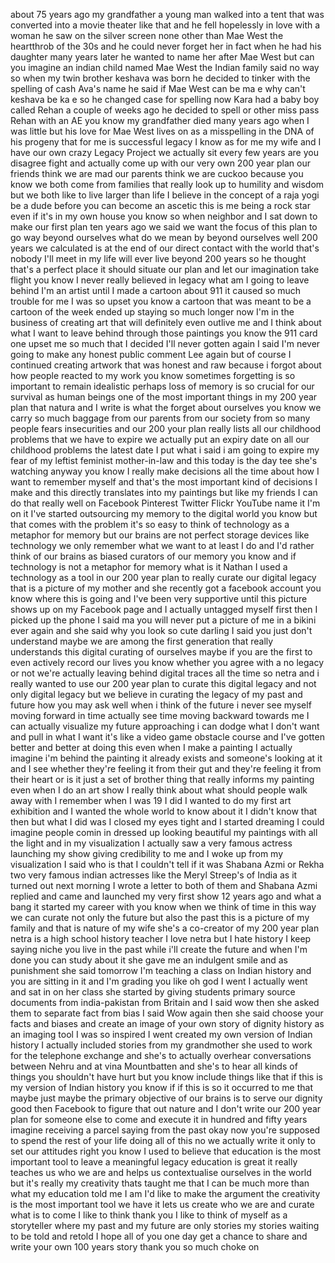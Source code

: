 
about 75 years ago my grandfather a
young man walked into a tent that was
converted into a movie theater like that
and he fell hopelessly in love with a
woman he saw on the silver screen none
other than Mae West the heartthrob of
the 30s and he could never forget her in
fact when he had his daughter many years
later he wanted to name her after Mae
West but can you imagine an indian child
named Mae West the Indian family said no
way so when my twin brother keshava was
born he decided to tinker with the
spelling of cash Ava&#39;s name he said if
Mae West can be ma e why can&#39;t keshava
be ka e so he changed case for spelling
now Kara had a baby boy called Rehan a
couple of weeks ago he decided to spell
or other miss pass Rehan with an AE you
know my grandfather died many years ago
when I was little but his love for Mae
West lives on as a misspelling in the
DNA of his progeny that for me is
successful legacy I know as for me my
wife and I have our own crazy Legacy
Project we actually sit every few years
are you disagree fight and actually come
up with our very own 200 year plan our
friends think we are mad our parents
think we are cuckoo because you know we
both come from families that really look
up to humility and wisdom but we both
like to live larger than life I believe
in the concept of a raja yogi be a dude
before you can become an ascetic this is
me being a rock star even if it&#39;s in my
own house you know so when neighbor and
I sat down to make our first plan ten
years ago we said we want the focus of
this plan to go way beyond ourselves
what do we mean by beyond ourselves well
200 years we calculated is at the end of
our direct contact with the world that&#39;s
nobody I&#39;ll meet in my life
will ever live beyond 200 years so he
thought that&#39;s a perfect place it should
situate our plan and let our imagination
take flight you know I never really
believed in legacy what am I going to
leave behind I&#39;m an artist until I made
a cartoon about 911 it caused so much
trouble for me I was so upset you know a
cartoon that was meant to be a cartoon
of the week ended up staying so much
longer now I&#39;m in the business of
creating art that will definitely even
outlive me and I think about what I want
to leave behind through those paintings
you know the 911 card one upset me so
much that I decided I&#39;ll never gotten
again I said I&#39;m never going to make any
honest public comment Lee again but of
course I continued creating artwork that
was honest and raw because i forgot
about how people reacted to my work you
know sometimes forgetting is so
important to remain idealistic perhaps
loss of memory is so crucial for our
survival as human beings one of the most
important things in my 200 year plan
that natura and I write is what the
forget about ourselves you know we carry
so much baggage from our parents from
our society from so many people fears
insecurities and our 200 your plan
really lists all our childhood problems
that we have to expire we actually put
an expiry date on all our childhood
problems the latest date I put what i
said i am going to expire my fear of my
leftist feminist mother-in-law and this
today is the day tee she&#39;s watching
anyway you know I really make decisions
all the time about how I want to
remember myself and that&#39;s the most
important kind of decisions I make and
this directly translates into my
paintings but like my friends I can do
that really well on Facebook Pinterest
Twitter Flickr YouTube name it I&#39;m on it
I&#39;ve started outsourcing my memory to
the digital world you know but that
comes with the problem it&#39;s so easy to
think of technology as a metaphor for
memory but our brains are not perfect
storage devices like technology we only
remember what we want to at least I do
and I&#39;d rather think of our brains as
biased curators of our memory you know
and if technology is not a metaphor for
memory what is it Nathan I used a
technology as a tool in our 200 year
plan to really curate our digital legacy
that is a picture of my mother and she
recently got a facebook account you know
where this is going and I&#39;ve been very
supportive until this picture shows up
on my Facebook page and I actually
untagged myself first then I picked up
the phone I said ma you will never put a
picture of me in a bikini ever again and
she said why you look so cute darling I
said you just don&#39;t understand maybe we
are among the first generation that
really understands this digital curating
of ourselves maybe if you are the first
to even actively record our lives you
know whether you agree with a no legacy
or not we&#39;re actually leaving behind
digital traces all the time so netra and
i really wanted to use our 200 year plan
to curate this digital legacy and not
only digital legacy but we believe in
curating the legacy of my past and
future how you may ask well when i think
of the future i never see myself moving
forward in time actually see time moving
backward towards me I can actually
visualize my future approaching
i can dodge what I don&#39;t want and pull
in what I want it&#39;s like a video game
obstacle course and I&#39;ve gotten better
and better at doing this even when I
make a painting I actually imagine i&#39;m
behind the painting it already exists
and someone&#39;s looking at it and I see
whether they&#39;re feeling it from their
gut and they&#39;re feeling it from their
heart or is it just a set of brother
thing that really informs my painting
even when I do an art show I really
think about what should people walk away
with I remember when I was 19 I did I
wanted to do my first art exhibition and
I wanted the whole world to know about
it I didn&#39;t know that then but what I
did was I closed my eyes tight and I
started dreaming I could imagine people
comin in dressed up looking beautiful my
paintings with all the light and in my
visualization I actually saw a very
famous actress launching my show giving
credibility to me and I woke up from my
visualization I said who is that I
couldn&#39;t tell if it was Shabana Azmi or
Rekha two very famous indian actresses
like the Meryl Streep&#39;s of India as it
turned out next morning I wrote a letter
to both of them and Shabana Azmi replied
and came and launched my very first show
12 years ago and what a bang it started
my career with you know when we think of
time in this way we can curate not only
the future but also the past this is a
picture of my family and that is nature
of my wife she&#39;s a co-creator of my 200
year plan netra is a high school history
teacher I love netra but I hate history
I keep saying niche you live in the past
while i&#39;ll create the future and when
I&#39;m done you can study about it she gave
me an indulgent smile and as punishment
she said tomorrow I&#39;m teaching a class
on Indian history and you are sitting in
it and I&#39;m grading you like oh god I
went I actually went and sat in on her
class she started by giving students
primary source documents from
india-pakistan from Britain and I said
wow then she asked them to separate fact
from bias I said Wow again then she said
choose your facts and biases and create
an image of your own story of dignity
history as an imaging tool I was so
inspired I went created my own version
of Indian history I actually included
stories from my grandmother she used to
work for the telephone exchange and
she&#39;s to actually overhear conversations
between Nehru and at vina Mountbatten
and she&#39;s to hear all kinds of things
you shouldn&#39;t have hurt but you know
include things like that if this is my
version of Indian history you know if if
this is so it occurred to me that maybe
just maybe the primary objective of our
brains is to serve our dignity good then
Facebook to figure that out nature and I
don&#39;t write our 200 year plan for
someone else to come and execute it in
hundred and fifty years imagine
receiving a parcel saying from the past
okay now you&#39;re supposed to spend the
rest of your life doing all of this no
we actually write it only to set our
attitudes right you know I used to
believe that education is the most
important tool to leave a meaningful
legacy education is great it really
teaches us who we are and helps us
contextualise ourselves in the world but
it&#39;s really my creativity thats taught
me that I can be much more than what my
education told me I am I&#39;d like to make
the argument the creativity is the most
important tool we have it lets us create
who we are and curate what is to come I
like to think thank you I like to think
of myself as a storyteller where my past
and my future are only stories my
stories waiting to be told and retold I
hope all of you one day get a chance to
share and write your own
100 years story thank you so much choke
on

